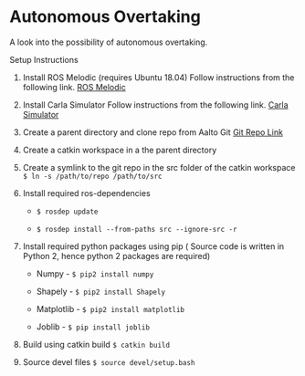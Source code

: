 # Autonomous Overtaking

A look into the possibility of autonomous overtaking.

Setup Instructions

1. Install ROS Melodic (requires Ubuntu 18.04)
    Follow instructions from the following link.
    [ROS Melodic](https://wiki.ros.org/melodic/Installation/Ubuntu)

2. Install Carla Simulator
    Follow instructions from the following link.
    [Carla Simulator](https://carla.readthedocs.io/en/latest/start_quickstart/)
3. Create a parent directory and clone repo from Aalto Git
    [Git Repo Link](https://version.aalto.fi/gitlab/palattj1/autonomous-overtaking)
4. Create a catkin workspace in a the parent directory 
5. Create a symlink to the git repo in the src folder of the catkin workspace
    `$ ln -s /path/to/repo /path/to/src`
6. Install required ros-dependencies
   
    *   `$ rosdep update`
   
    *   `$ rosdep install --from-paths src --ignore-src -r`
7. Install required python packages using pip ( Source code is written in Python 2, hence python 2 packages are required)
    
    *  Numpy - `$ pip2 install numpy`
    
    *  Shapely - `$ pip2 install Shapely`
   
    *   Matplotlib - `$ pip2 install matplotlib`
   
    *   Joblib - `$ pip install joblib`
8. Build using catkin build
    `$ catkin build`
9. Source devel files 
    `$ source devel/setup.bash`


